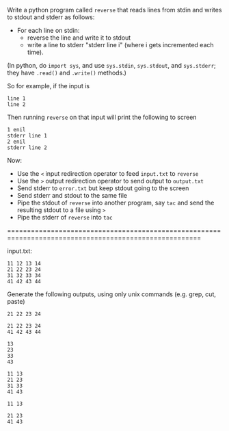 Write a python program called `reverse` that reads lines from stdin
and writes to stdout and stderr as follows:

- For each line on stdin:
  - reverse the line and write it to stdout
  - write a line to stderr "stderr line i" (where i gets incremented each time).

(In python, do `import sys`, and use `sys.stdin`, `sys.stdout`,
and `sys.stderr`; they have `.read()` and `.write()` methods.)

So for example, if the input is

```
line 1
line 2
```

Then running `reverse` on that input will print the following to screen

```
1 enil
stderr line 1
2 enil
stderr line 2
```


Now:

- Use the `<` input redirection operator to feed `input.txt` to `reverse`
- Use the `>` output redirection operator to send output to `output.txt`
- Send stderr to `error.txt` but keep stdout going to the screen
- Send stderr and stdout to the same file
- Pipe the stdout of `reverse` into another program, say `tac` and send the resulting stdout to a file using `>`
- Pipe the stderr of `reverse` into `tac`


=======================================================================================================

input.txt:

```
11 12 13 14
21 22 23 24
31 32 33 34
41 42 43 44
```

Generate the following outputs, using only unix commands (e.g. grep, cut, paste)

```
21 22 23 24
```

```
21 22 23 24
41 42 43 44
```

```
13
23
33
43
```

```
11 13
21 23
31 33
41 43
```

```
11 13
```


```
21 23
41 43
```
